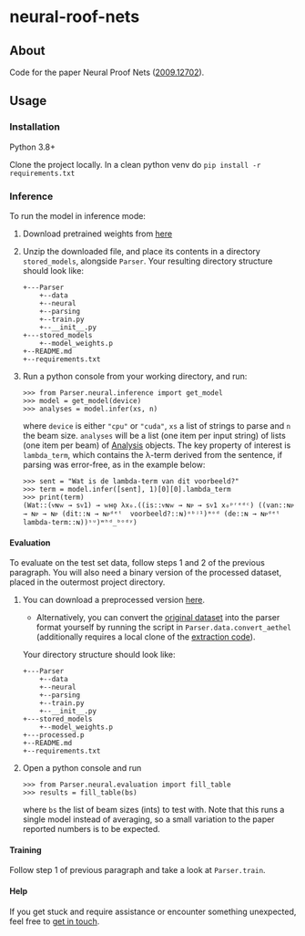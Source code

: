 # neural-roof-nets
## About
Code for the paper Neural Proof Nets ([2009.12702](https://arxiv.org/abs/2009.12702)).

## Usage

### Installation
Python 3.8+

Clone the project locally. In a clean python venv do `pip install -r requirements.txt`

### Inference
To run the model in inference mode:
1. Download pretrained weights from [here](https://surfdrive.surf.nl/files/index.php/s/Af9P4PsZ1qEv04N)
2. Unzip the downloaded file, and place its contents in a directory `stored_models`, alongside `Parser`.
Your resulting directory structure should look like:

    ```
    +---Parser
        +--data
        +--neural
        +--parsing
        +--train.py
        +--__init__.py
    +---stored_models
        +--model_weights.p
    +--README.md
    +--requirements.txt
    ```
3. Run a python console from your working directory, and run:
    ```
    >>> from Parser.neural.inference import get_model
    >>> model = get_model(device)
    >>> analyses = model.infer(xs, n)
    ```
    where `device` is either `"cpu"` or `"cuda"`, `xs` a list of strings to parse and `n` the beam size.
    `analyses` will be a list (one item per input string) of lists (one item per beam) of 
    [Analysis](https://github.com/konstantinosKokos/neural-proof-nets/blob/ed8c13372bb5039e762030fe6b01129976094a9b/Parser/parsing/utils.py#L21) objects.
    The key property of interest is `lambda_term`, which contains the 
    λ-term derived from the sentence, if parsing was error-free, as in the example below:
    ```
    >>> sent = "Wat is de lambda-term van dit voorbeeld?"
    >>> term = model.infer([sent], 1)[0][0].lambda_term 
    >>> print(term)
    (Wat::(ᴠɴᴡ → sᴠ1) → ᴡʜǫ λx₀.((is::ᴠɴᴡ → ɴᴘ → sᴠ1 x₀ᵖʳᵉᵈᶜ) ((van::ɴᴘ → ɴᴘ → ɴᴘ (dit::ɴ → ɴᴘᵈᵉᵗ  voorbeeld?::ɴ)ᵒᵇʲ¹)ᵐᵒᵈ (de::ɴ → ɴᴘᵈᵉᵗ  lambda-term::ɴ))ˢᵘ)ʷʰᵈ_ᵇᵒᵈʸ)
    ```

#### Evaluation
To evaluate on the test set data, follow steps 1 and 2 of the previous paragraph. You will also need a binary version of 
the processed dataset, placed in the outermost project directory.
 
1. You can download a preprocessed version [here](https://surfdrive.surf.nl/files/index.php/s/7w8EbLx08JEogq4). 
    * Alternatively, you can convert the [original dataset](https://github.com/konstantinosKokos/aethel) into the parser
     format yourself by running the script in `Parser.data.convert_aethel` (additionally requires a local clone of the 
     [extraction code](https://github.com/konstantinosKokos/Lassy-TLG-extraction)).
      
    Your directory structure should look like:

    ```
    +---Parser
        +--data
        +--neural
        +--parsing
        +--train.py
        +--__init__.py
    +---stored_models
        +--model_weights.p
    +---processed.p
    +--README.md
    +--requirements.txt
    ```
2. Open a python console and run 
    ```
    >>> from Parser.neural.evaluation import fill_table
    >>> results = fill_table(bs)
    ``` 
    where `bs` the list of beam sizes (ints) to test with. Note that this runs a single model instead of averaging, so 
    a small variation to the paper reported numbers is to be expected.

#### Training
Follow step 1 of previous paragraph and take a look at `Parser.train`.

#### Help
If you get stuck and require assistance or encounter something unexpected, feel free to
 [get in touch](mailto:k.kogkalidis@uu.nl).